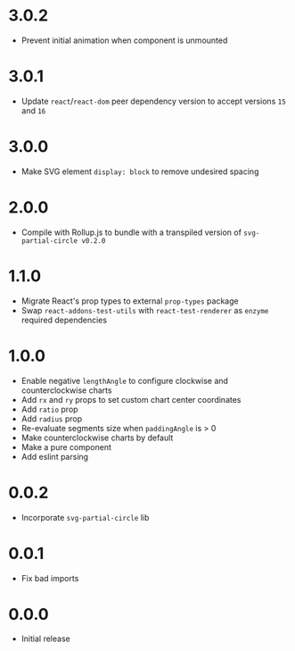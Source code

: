 # 3.0.2
- Prevent initial animation when component is unmounted

# 3.0.1
- Update `react`/`react-dom` peer dependency version to accept versions `15` and `16`

# 3.0.0
- Make SVG element `display: block` to remove undesired spacing

# 2.0.0
- Compile with Rollup.js to bundle with a transpiled version of `svg-partial-circle v0.2.0`

# 1.1.0
- Migrate React's prop types to external `prop-types` package
- Swap `react-addons-test-utils` with `react-test-renderer` as `enzyme` required dependencies

# 1.0.0
- Enable negative `lengthAngle` to configure clockwise and counterclockwise charts
- Add `rx` and `ry` props to set custom chart center coordinates
- Add `ratio` prop
- Add `radius` prop
- Re-evaluate segments size when `paddingAngle` is > 0
- Make counterclockwise charts by default
- Make <ReactMinimalPieChart> a pure component
- Add eslint parsing

# 0.0.2
- Incorporate `svg-partial-circle` lib

# 0.0.1
- Fix bad imports

# 0.0.0
- Initial release
